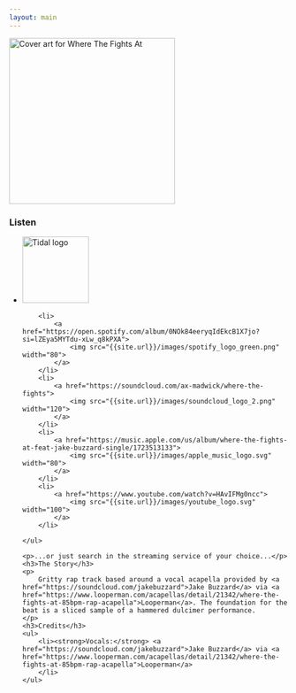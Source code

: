 ```yaml
---
layout: main
---
```


<div class="track__art">
<img src="{{site.url}}/images/where_the_fights_at@600x600.jpg" alt="Cover art for Where The Fights At" width="300">
</div>
<div class="track__links">
	<h3>Listen</h3>
	<ul>
		<li><a href="https://tidal.com/browse/album/337478280">
			<img width="120" src="{{site.url}}/images/tidal_logo.png" alt="Tidal logo">
		</a></li>

		<li>
			<a href="https://open.spotify.com/album/0NOk84eeryqIdEkcB1X7jo?si=lZEya5MYTdu-xLw_q8kPXA">
				<img src="{{site.url}}/images/spotify_logo_green.png" width="80">
			</a>
		</li>
		<li>
			<a href="https://soundcloud.com/ax-madwick/where-the-fights">
				<img src="{{site.url}}/images/soundcloud_logo_2.png" width="120">
			</a>
		</li>
		<li>
			<a href="https://music.apple.com/us/album/where-the-fights-at-feat-jake-buzzard-single/1723513133">
				<img src="{{site.url}}/images/apple_music_logo.svg" width="80">
			</a>
		</li>
		<li>
			<a href="https://www.youtube.com/watch?v=HAvIFMg0ncc">
				<img src="{{site.url}}/images/youtube_logo.svg" width="100">
			</a>
		</li>

	</ul>

	<p>...or just search in the streaming service of your choice...</p>
	<h3>The Story</h3>
	<p>
		Gritty rap track based around a vocal acapella provided by <a href="https://soundcloud.com/jakebuzzard">Jake Buzzard</a> via <a href="https://www.looperman.com/acapellas/detail/21342/where-the-fights-at-85bpm-rap-acapella">Looperman</a>. The foundation for the beat is a sliced sample of a hammered dulcimer performance.
	</p>
	<h3>Credits</h3>
	<ul>
		<li><strong>Vocals:</strong> <a href="https://soundcloud.com/jakebuzzard">Jake Buzzard</a> via <a href="https://www.looperman.com/acapellas/detail/21342/where-the-fights-at-85bpm-rap-acapella">Looperman</a>
		</li>
	</ul>
</div>